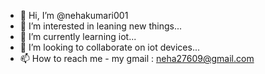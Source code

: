 - 👋 Hi, I’m @nehakumari001
- 👀 I’m interested in leaning new things...
- 🌱 I’m currently learning iot...
- 💞️ I’m looking to collaborate on iot devices...
- 📫 How to reach me - my gmail : neha27609@gmail.com


<!---
nehakumari001/nehakumari001 is a ✨ special ✨ repository because its `README.md` (this file) appears on your GitHub profile.
You can click the Preview link to take a look at your changes.
--->
